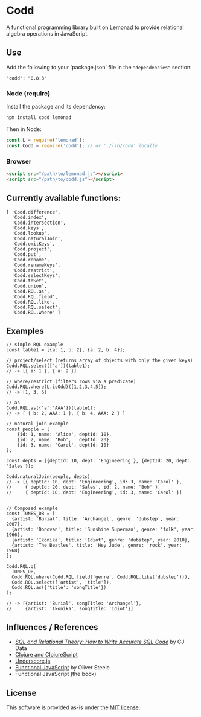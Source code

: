 Codd
====

A functional programming library built on [Lemonad](http://www.functionaljs.org) to provide relational algebra operations in JavaScript.

## Use

Add the following to your 'package.json' file in the `"dependencies"` section:

    "codd": "0.8.3"

### Node (require)

Install the package and its dependency:

```bash
npm install codd lemonad
```

Then in Node:

```javascript
const L = require('lemonad');
const Codd = require('codd'); // or './lib/codd' locally
```

### Browser

```html
<script src="/path/to/lemonad.js"></script>
<script src="/path/to/codd.js"></script>
```

## Currently available functions:

```
[ 'Codd.difference',
  'Codd.index',
  'Codd.intersection',
  'Codd.keys',
  'Codd.lookup',
  'Codd.naturalJoin',
  'Codd.omitKeys',
  'Codd.project',
  'Codd.put',
  'Codd.rename',
  'Codd.renameKeys',
  'Codd.restrict',
  'Codd.selectKeys',
  'Codd.toSet',
  'Codd.union',
  'Codd.RQL.as',
  'Codd.RQL.field',
  'Codd.RQL.like',
  'Codd.RQL.select',
  'Codd.RQL.where' ]
```

Examples
--------

```javacsript
// simple RQL example
const table1 = [{a: 1, b: 2}, {a: 2, b: 4}];

// project/select (returns array of objects with only the given keys)
Codd.RQL.select(['a'])(table1);
// -> [{ a: 1 }, { a: 2 }]

// where/restrict (filters rows via a predicate)
Codd.RQL.where(L.isOdd)([1,2,3,4,5]);
// -> [1, 3, 5]

// as
Codd.RQL.as({'a':'AAA'})(table1);
// -> [ { b: 2, AAA: 1 }, { b: 4, AAA: 2 } ]

// natural join example
const people = [
    {id: 1, name: 'Alice', deptId: 10},
    {id: 2, name: 'Bob',   deptId: 20},
    {id: 3, name: 'Carol', deptId: 10}
];

const depts = [{deptId: 10, dept: 'Engineering'}, {deptId: 20, dept: 'Sales'}];

Codd.naturalJoin(people, depts)
// -> [{ deptId: 10, dept: 'Engineering', id: 3, name: 'Carol' },
//     { deptId: 20, dept: 'Sales', id: 2, name: 'Bob' },
//     { deptId: 10, dept: 'Engineering', id: 3, name: 'Carol' }]


// Composed example
const TUNES_DB = [
  {artist: 'Burial', title: 'Archangel', genre: 'dubstep', year: 2007},
  {artist: 'Donovan', title: 'Sunshine Superman', genre: 'folk', year: 1966},
  {artist: 'Ikonika', title: 'Idiot', genre: 'dubstep', year: 2010},
  {artist: 'The Beatles', title: 'Hey Jude', genre: 'rock', year: 1968}
];

Codd.RQL.q(
  TUNES_DB,
  Codd.RQL.where(Codd.RQL.field('genre', Codd.RQL.like('dubstep'))),
  Codd.RQL.select(['artist', 'title']),
  Codd.RQL.as({'title': 'songTitle'})
);

// -> [{artist: 'Burial', songTitle: 'Archangel'},
//     {artist: 'Ikonika', songTitle: 'Idiot'}]
```


Influences / References
-----------------------

* *[SQL and Relational Theory: How to Write Accurate SQL Code](http://www.amazon.com/gp/product/1449316409/?tag=fogus-20)* by CJ Data
* [Clojure and ClojureScript](http://www.clojuredocs.org)
* [Underscore.js](http://underscorejs.org/)
* [Functional JavaScript](http://osteele.com/sources/javascript/functional/) by Oliver Steele
* Functional JavaScript (the book)

## License

This software is provided as-is under the [MIT license](http://opensource.org/licenses/MIT).
